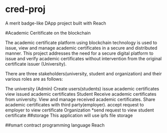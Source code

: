 # cred-proj
A merit badge-like DApp project built with Reach

#Academic Ceritificate on the blockchain

The academic certificate platform using blockchain technology is used to issue, view and manage academic certificates in a secure and distributed manner. This project addresses the need for a secure digital platform to issue and verify academic certificates without intervention from the original certificate issuer (University).

There are three stakeholders(university, student and organization) and their various roles are as follows:

The university (Admin)
Create users(students)
issue academic certificates
view issued academic certificates
Student
Receive academic certificates from university.
View and manage received academic certificates.
Share academic certificates with third party(employer).
accept request to employer to view certificate
Organization *send request to view student certificate
##storage This application will use ipfs file storage

##smart contract programming language Reach
